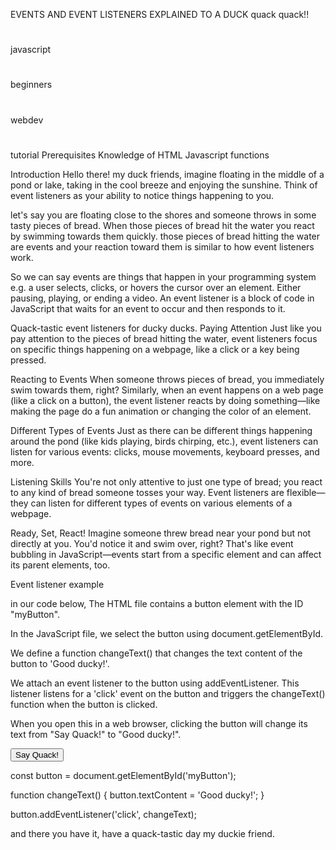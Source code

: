 EVENTS AND EVENT LISTENERS EXPLAINED TO A DUCK quack quack!!
#
javascript
#
beginners
#
webdev
#
tutorial
Prerequisites
Knowledge of HTML
Javascript functions

Introduction
Hello there! my duck friends, imagine floating in the middle of a pond or lake, taking in the cool breeze and enjoying the sunshine. Think of event listeners as your ability to notice things happening to you.

let's say you are floating close to the shores and someone throws in some tasty pieces of bread. When those pieces of bread hit the water you react by swimming towards them quickly. those pieces of bread hitting the water are events and your reaction toward them is similar to how event listeners work.

So we can say events are things that happen in your programming system e.g. a user selects, clicks, or hovers the cursor over an element. Either pausing, playing, or ending a video. An event listener is a block of code in JavaScript that waits for an event to occur and then responds to it.

Quack-tastic event listeners for ducky ducks.
Paying Attention
Just like you pay attention to the pieces of bread hitting the water, event listeners focus on specific things happening on a webpage, like a click or a key being pressed.

Reacting to Events
When someone throws pieces of bread, you immediately swim towards them, right? Similarly, when an event happens on a web page (like a click on a button), the event listener reacts by doing something—like making the page do a fun animation or changing the color of an element.

Different Types of Events
Just as there can be different things happening around the pond (like kids playing, birds chirping, etc.), event listeners can listen for various events: clicks, mouse movements, keyboard presses, and more.

Listening Skills
You're not only attentive to just one type of bread; you react to any kind of bread someone tosses your way. Event listeners are flexible—they can listen for different types of events on various elements of a webpage.

Ready, Set, React!
Imagine someone threw bread near your pond but not directly at you. You'd notice it and swim over, right? That's like event bubbling in JavaScript—events start from a specific element and can affect its parent elements, too.

Event listener example

in our code below,
The HTML file contains a button element with the ID "myButton".

In the JavaScript file, we select the button using document.getElementById.

We define a function changeText() that changes the text content of the button to 'Good ducky!'.

We attach an event listener to the button using addEventListener. This listener listens for a 'click' event on the button and triggers the changeText() function when the button is clicked.

When you open this in a web browser, clicking the button will change its text from "Say Quack!" to "Good ducky!".
<body>

  <button id="myButton">Say Quack!</button>

  <script src="script.js"></script>
</body>
const button = document.getElementById('myButton');

function changeText() {
  button.textContent = 'Good ducky!';
}

button.addEventListener('click', changeText);

and there you have it, have a quack-tastic day my duckie friend.